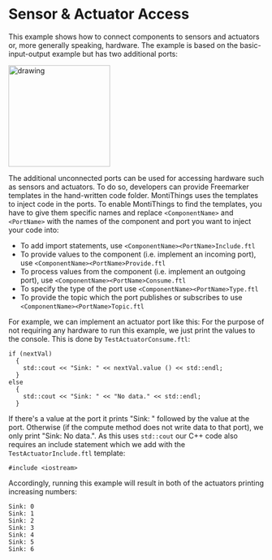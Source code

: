 <!-- (c) https://github.com/MontiCore/monticore -->
# Sensor & Actuator Access

This example shows how to connect components to sensors and actuators or, more
generally speaking, hardware.
The example is based on the basic-input-output example but has two additional
ports:

<img src="../../docs/SensorActuatorAccess.png" alt="drawing" height="200px"/>

The additional unconnected ports can be used for accessing hardware such as 
sensors and actuators.
To do so, developers can provide Freemarker templates in the hand-written code 
folder. 
MontiThings uses the templates to inject code in the ports.
To enable MontiThings to find the templates, you have to give them specific 
names and replace `<ComponentName>` and `<PortName>` with the names of the 
component and port you want to inject your code into: 
- To add import statements, use `<ComponentName><PortName>Include.ftl`
- To provide values to the component (i.e. implement an incoming port), 
use `<ComponentName><PortName>Provide.ftl`
- To process values from the component (i.e. implement an outgoing port), 
use `<ComponentName><PortName>Consume.ftl`
- To specify the type of the port use `<ComponentName><PortName>Type.ftl`
- To provide the topic which the port publishes or subscribes to use
`<ComponentName><PortName>Topic.ftl`

For example, we can implement an actuator port like this: 
For the purpose of not requiring any hardware to run this example, we just print
the values to the console.
This is done by `TestActuatorConsume.ftl`:
```
if (nextVal)
  {
    std::cout << "Sink: " << nextVal.value () << std::endl;
  }
else
  { 
    std::cout << "Sink: " << "No data." << std::endl; 
  }
```
If there's a value at the port it prints "Sink: " followed by the value at the 
port. 
Otherwise (if the compute method does not write data to that port), we only 
print "Sink: No data.".
As this uses `std::cout` our C++ code also requires an include statement which
we add with the `TestActuatorInclude.ftl` template:
```
#include <iostream>
```

Accordingly, running this example will result in both of the actuators printing
increasing numbers:
```
Sink: 0
Sink: 1
Sink: 2
Sink: 3
Sink: 4
Sink: 5
Sink: 6
```